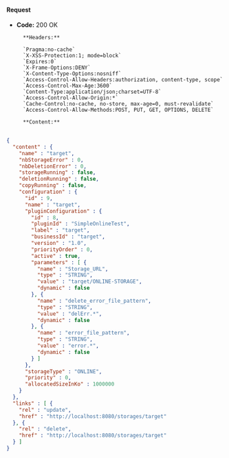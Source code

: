 #### Request

* **Code:** 200 OK

        **Headers:**

        `Pragma:no-cache`
        `X-XSS-Protection:1; mode=block`
        `Expires:0`
        `X-Frame-Options:DENY`
        `X-Content-Type-Options:nosniff`
        `Access-Control-Allow-Headers:authorization, content-type, scope`
        `Access-Control-Max-Age:3600`
        `Content-Type:application/json;charset=UTF-8`
        `Access-Control-Allow-Origin:*`
        `Cache-Control:no-cache, no-store, max-age=0, must-revalidate`
        `Access-Control-Allow-Methods:POST, PUT, GET, OPTIONS, DELETE`

        **Content:**

```json
    
{
  "content" : {
    "name" : "target",
    "nbStorageError" : 0,
    "nbDeletionError" : 0,
    "storageRunning" : false,
    "deletionRunning" : false,
    "copyRunning" : false,
    "configuration" : {
      "id" : 9,
      "name" : "target",
      "pluginConfiguration" : {
        "id" : 8,
        "pluginId" : "SimpleOnlineTest",
        "label" : "target",
        "businessId" : "target",
        "version" : "1.0",
        "priorityOrder" : 0,
        "active" : true,
        "parameters" : [ {
          "name" : "Storage_URL",
          "type" : "STRING",
          "value" : "target/ONLINE-STORAGE",
          "dynamic" : false
        }, {
          "name" : "delete_error_file_pattern",
          "type" : "STRING",
          "value" : "delErr.*",
          "dynamic" : false
        }, {
          "name" : "error_file_pattern",
          "type" : "STRING",
          "value" : "error.*",
          "dynamic" : false
        } ]
      },
      "storageType" : "ONLINE",
      "priority" : 0,
      "allocatedSizeInKo" : 1000000
    }
  },
  "links" : [ {
    "rel" : "update",
    "href" : "http://localhost:8080/storages/target"
  }, {
    "rel" : "delete",
    "href" : "http://localhost:8080/storages/target"
  } ]
}
```
